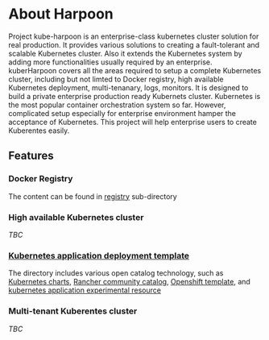 # About Harpoon

Project kube-harpoon is an enterprise-class kubernetes cluster solution for real production. It provides various solutions to creating a fault-tolerant and scalable Kubernetes cluster. Also it extends the Kubernetes system by adding more functionalities usually required by an enterprise. kuberHarpoon covers all the areas required to setup a complete Kubernetes cluster, including but not limted to Docker registry, high available Kubernetes deployment, multi-tenanary, logs, monitors. It is designed to build a private enterprise production ready Kubernets cluster. Kubernetes is the most popular container orchestration system so far. However, complicated setup especially for enterprise environment hamper the acceptance of Kubernetes. This project will help enterprise users to create Kuberentes easily.

## Features

### Docker Registry
The content can be found in [registry](/registry) sub-directory

### High available Kubernetes cluster
_TBC_

### [Kubernetes application deployment template](/app-template)
The directory includes various open catalog technology, such as [Kubernetes charts](https://github.com/kubernetes/charts), [Rancher community catalog](https://github.com/rancher/community-catalog), [Openshift template](https://github.com/openshift/origin/tree/master/pkg/template), and [kubernetes application experimental resource](/app-template/k8s-resource-manifest-lab) 

### Multi-tenant Kuberentes cluster
_TBC_
